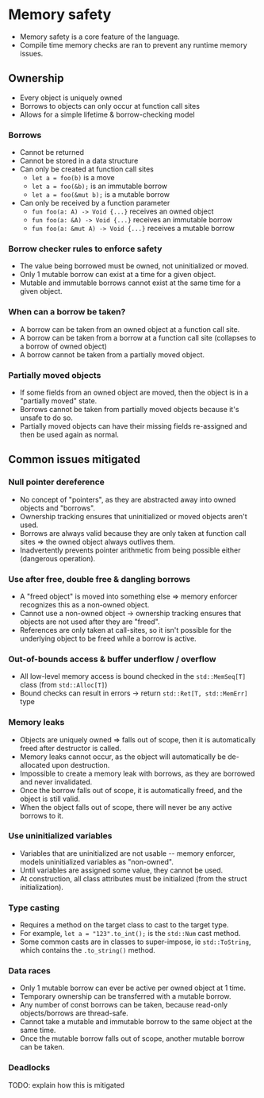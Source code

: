 # Memory safety
- Memory safety is a core feature of the language.
- Compile time memory checks are ran to prevent any runtime memory issues.

## Ownership
- Every object is uniquely owned
- Borrows to objects can only occur at function call sites
- Allows for a simple lifetime & borrow-checking model

### Borrows
- Cannot be returned
- Cannot be stored in a data structure
- Can only be created at function call sites
  - `let a = foo(b)` is a move
  - `let a = foo(&b);` is an immutable borrow
  - `let a = foo(&mut b);` is a mutable borrow
- Can only be received by a function parameter
  - `fun foo(a: A) -> Void {...}` receives an owned object
  - `fun foo(a: &A) -> Void {...}` receives an immutable borrow
  - `fun foo(a: &mut A) -> Void {...}` receives a mutable borrow

### Borrow checker rules to enforce safety
- The value being borrowed must be owned, not uninitialized or moved.
- Only 1 mutable borrow can exist at a time for a given object.
- Mutable and immutable borrows cannot exist at the same time for a given object.

### When can a borrow be taken?
- A borrow can be taken from an owned object at a function call site.
- A borrow can be taken from a borrow at a function call site (collapses to a borrow of owned object)
- A borrow cannot be taken from a partially moved object.

### Partially moved objects
- If some fields from an owned object are moved, then the object is in a "partially moved" state.
- Borrows cannot be taken from partially moved objects because it's unsafe to do so.
- Partially moved objects can have their missing fields re-assigned and then be used again as normal.


## Common issues mitigated
### Null pointer dereference
- No concept of "pointers", as they are abstracted away into owned objects and "borrows".
- Ownership tracking ensures that uninitialized or moved objects aren't used.
- Borrows are always valid because they are only taken at function call sites => the owned object always outlives them.
- Inadvertently prevents pointer arithmetic from being possible either (dangerous operation).

### Use after free, double free & dangling borrows
- A "freed object" is moved into something else => memory enforcer recognizes this as a non-owned object.
- Cannot use a non-owned object -> ownership tracking ensures that objects are not used after they are "freed".
- References are only taken at call-sites, so it isn't possible for the underlying object to be freed while a borrow is active.

### Out-of-bounds access & buffer underflow / overflow
- All low-level memory access is bound checked in the `std::MemSeq[T]` class (from `std::Alloc[T]`)
- Bound checks can result in errors -> return `std::Ret[T, std::MemErr]` type

### Memory leaks
- Objects are uniquely owned => falls out of scope, then it is automatically freed after destructor is called.
- Memory leaks cannot occur, as the object will automatically be de-allocated upon destruction.
- Impossible to create a memory leak with borrows, as they are borrowed and never invalidated.
- Once the borrow falls out of scope, it is automatically freed, and the object is still valid.
- When the object falls out of scope, there will never be any active borrows to it.

### Use uninitialized variables
- Variables that are uninitialized are not usable -- memory enforcer, models uninitialized variables as "non-owned".
- Until variables are assigned some value, they cannot be used.
- At construction, all class attributes must be initialized (from the struct initialization).

### Type casting
- Requires a method on the target class to cast to the target type.
- For example, `let a = "123".to_int();` is the `std::Num` cast method.
- Some common casts are in classes to super-impose, ie `std::ToString`, which contains the `.to_string()` method.

### Data races
- Only 1 mutable borrow can ever be active per owned object at 1 time.
- Temporary ownership can be transferred with a mutable borrow.
- Any number of const borrows can be taken, because read-only objects/borrows are thread-safe.
- Cannot take a mutable and immutable borrow to the same object at the same time.
- Once the mutable borrow falls out of scope, another mutable borrow can be taken.

### Deadlocks
TODO: explain how this is mitigated
